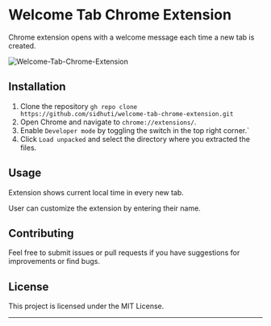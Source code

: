 # Welcome Tab Chrome Extension

Chrome extension opens with a welcome message each time a new tab is created.

![Welcome-Tab-Chrome-Extension](https://github.com/sidhuti/welcome-tab-chrome-extension/assets/44959054/05c0316c-218b-42e5-b604-0466b0170e7a)


## Installation

1. Clone the repository `gh repo clone https://github.com/sidhuti/welcome-tab-chrome-extension.git`
2. Open Chrome and navigate to `chrome://extensions/`.
3. Enable `Developer mode` by toggling the switch in the top right corner.`
4. Click `Load unpacked` and select the directory where you extracted the files.

## Usage

Extension shows current local time in every new tab.

User can customize the extension by entering their name.

## Contributing

Feel free to submit issues or pull requests if you have suggestions for improvements or find bugs.

## License

This project is licensed under the MIT License.

---

